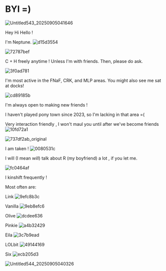 # BYI =)

![Untitled543_20250905041646](https://github.com/user-attachments/assets/7b2898e5-b66a-456f-aec1-594f430aee83)

Hey Hi Hello ! 

I'm Neptune. ![d15d3554](https://github.com/user-attachments/assets/f124b1a4-cf20-42bb-9fb9-e77a848accd8)

![72787bef](https://github.com/user-attachments/assets/9b7d6ce0-e61b-46dd-b1cc-696ac771a683)

C + H freely anytime ! Unless I'm with friends. Then, please do ask.

![3f0ad781](https://github.com/user-attachments/assets/8af6aef6-f082-4901-96ee-a1412e571f8e)

I'm most active in the FNaF, CRK, and MLP areas. You might also see me sat at docks! 

![cd89185b](https://github.com/user-attachments/assets/ed94dced-3569-4650-a0c6-18e2009386f0)

I'm always open to making new friends ! 

I haven't played pony town since 2023, so I'm lacking in that area =(

Very interaction friendly , I won't maul you until after we've become friends ![10fd72a1](https://github.com/user-attachments/assets/06c998c5-fe2e-45f9-9a0d-b9262aacab1c)

![737df2ab_original](https://github.com/user-attachments/assets/5b8a7a36-5816-4d08-a961-63a32bb7db73)

I am taken ! ![0080531c](https://github.com/user-attachments/assets/8e0f5070-96db-46d6-b979-93944aaa2851)

I will (I mean *will*) talk about R (my boyfriend) a lot , if you let me. 


![fc0464af](https://github.com/user-attachments/assets/8f84650c-9aef-4308-818d-f53f5c727d9c)

I kinshift frequently !

Most often are:

Link ![9efc8b3c](https://github.com/user-attachments/assets/7f1ebd3c-0f34-4b6e-94bf-21242ad93fe8)

Vanilla ![9eb8efc6](https://github.com/user-attachments/assets/fe91ef1a-af43-4692-835d-7cc6e7435a3d)

Olive ![dcdee636](https://github.com/user-attachments/assets/3445b766-4d1b-4584-896d-3d84b7daf84b)

Pinkie ![a4b32429](https://github.com/user-attachments/assets/5d1fd454-3080-4cf7-a42a-df204f3b8074)

Eila ![3c7b9ead](https://github.com/user-attachments/assets/e9863c96-2644-40b0-96af-953c77232a10)

LOLbit ![49144169](https://github.com/user-attachments/assets/abb3163f-bea5-43e3-8e6b-337bdf33e6ea)

Six ![ecb205d3](https://github.com/user-attachments/assets/6c691edc-0f26-4770-8a9d-2bdbf03e2733)

![Untitled544_20250905040326](https://github.com/user-attachments/assets/ee79ef10-bee2-4811-8a1e-1993e2552ab1)
